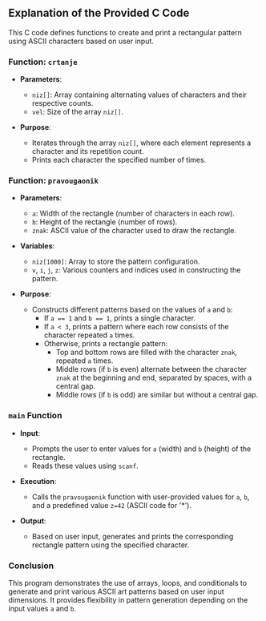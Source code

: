 ## Explanation of the Provided C Code

This C code defines functions to create and print a rectangular pattern using ASCII characters based on user input.

### Function: `crtanje`

- **Parameters**:
  - `niz[]`: Array containing alternating values of characters and their respective counts.
  - `vel`: Size of the array `niz[]`.

- **Purpose**:
  - Iterates through the array `niz[]`, where each element represents a character and its repetition count.
  - Prints each character the specified number of times.

### Function: `pravougaonik`

- **Parameters**:
  - `a`: Width of the rectangle (number of characters in each row).
  - `b`: Height of the rectangle (number of rows).
  - `znak`: ASCII value of the character used to draw the rectangle.

- **Variables**:
  - `niz[1000]`: Array to store the pattern configuration.
  - `v`, `i`, `j`, `z`: Various counters and indices used in constructing the pattern.

- **Purpose**:
  - Constructs different patterns based on the values of `a` and `b`:
    - If `a == 1` and `b == 1`, prints a single character.
    - If `a < 3`, prints a pattern where each row consists of the character repeated `a` times.
    - Otherwise, prints a rectangle pattern:
      - Top and bottom rows are filled with the character `znak`, repeated `a` times.
      - Middle rows (if `b` is even) alternate between the character `znak` at the beginning and end, separated by spaces, with a central gap.
      - Middle rows (if `b` is odd) are similar but without a central gap.

### `main` Function

- **Input**:
  - Prompts the user to enter values for `a` (width) and `b` (height) of the rectangle.
  - Reads these values using `scanf`.

- **Execution**:
  - Calls the `pravougaonik` function with user-provided values for `a`, `b`, and a predefined value `z=42` (ASCII code for '*').

- **Output**:
  - Based on user input, generates and prints the corresponding rectangle pattern using the specified character.

### Conclusion

This program demonstrates the use of arrays, loops, and conditionals to generate and print various ASCII art patterns based on user input dimensions. It provides flexibility in pattern generation depending on the input values `a` and `b`.
